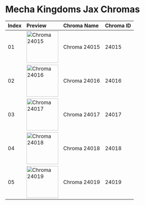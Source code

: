 # Mecha Kingdoms Jax Chromas

| Index | Preview | Chroma Name | Chroma ID |
|:---|:---|:---|:---|
| 01 | <img src='https://raw.communitydragon.org/latest/plugins/rcp-be-lol-game-data/global/default/v1/champion-chroma-images/24/24015.png' alt='Chroma 24015' width='100'> | Chroma 24015 | 24015 |
| 02 | <img src='https://raw.communitydragon.org/latest/plugins/rcp-be-lol-game-data/global/default/v1/champion-chroma-images/24/24016.png' alt='Chroma 24016' width='100'> | Chroma 24016 | 24016 |
| 03 | <img src='https://raw.communitydragon.org/latest/plugins/rcp-be-lol-game-data/global/default/v1/champion-chroma-images/24/24017.png' alt='Chroma 24017' width='100'> | Chroma 24017 | 24017 |
| 04 | <img src='https://raw.communitydragon.org/latest/plugins/rcp-be-lol-game-data/global/default/v1/champion-chroma-images/24/24018.png' alt='Chroma 24018' width='100'> | Chroma 24018 | 24018 |
| 05 | <img src='https://raw.communitydragon.org/latest/plugins/rcp-be-lol-game-data/global/default/v1/champion-chroma-images/24/24019.png' alt='Chroma 24019' width='100'> | Chroma 24019 | 24019 |
